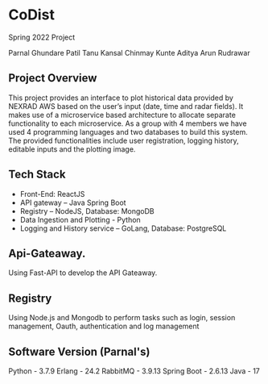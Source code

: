 # CoDist
Spring 2022 Project

Parnal Ghundare Patil
Tanu Kansal
Chinmay Kunte
Aditya Arun Rudrawar

## Project Overview

This project provides an interface to plot historical data provided by NEXRAD AWS based on the user’s input (date, time and radar fields). It makes use of  a microservice based architecture to allocate separate functionality to each microservice. As a group with 4 members we have used 4 programming languages and two databases to build this system. The provided functionalities include user registration, logging history, editable inputs and the plotting image.

## Tech Stack

- Front-End: ReactJS
- API gateway – Java Spring Boot
- Registry – NodeJS, Database: MongoDB
- Data Ingestion and Plotting - Python
- Logging and History service – GoLang, Database: PostgreSQL


## Api-Gateaway.
Using Fast-API to develop the API Gateaway.

## Registry
Using Node.js and Mongodb to perform tasks such as login, session management, Oauth, authentication and log management

## Software Version (Parnal's)
Python - 3.7.9
Erlang - 24.2
RabbitMQ - 3.9.13
Spring Boot - 2.6.13
Java - 17
